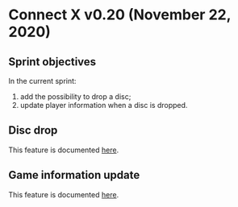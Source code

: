 # Connect X v0.20 (November 22, 2020)

## Sprint objectives

In the current sprint:

1. add the possibility to drop a disc;
2. update player information when a disc is dropped.


## Disc drop

This feature is documented [here](../user/user.md).


## Game information update

This feature is documented [here](../user/user.md).
